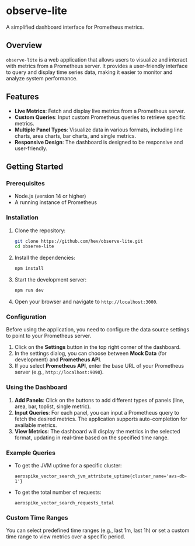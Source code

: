 # observe-lite

A simplified dashboard interface for Prometheus metrics.

## Overview

`observe-lite` is a web application that allows users to visualize and interact with metrics from a Prometheus server. It provides a user-friendly interface to query and display time series data, making it easier to monitor and analyze system performance.

## Features

- **Live Metrics**: Fetch and display live metrics from a Prometheus server.
- **Custom Queries**: Input custom Prometheus queries to retrieve specific metrics.
- **Multiple Panel Types**: Visualize data in various formats, including line charts, area charts, bar charts, and single metrics.
- **Responsive Design**: The dashboard is designed to be responsive and user-friendly.

## Getting Started

### Prerequisites

- Node.js (version 14 or higher)
- A running instance of Prometheus

### Installation

1. Clone the repository:

   ```bash
   git clone https://github.com/hev/observe-lite.git
   cd observe-lite
   ```

2. Install the dependencies:

   ```bash
   npm install
   ```

3. Start the development server:

   ```bash
   npm run dev
   ```

4. Open your browser and navigate to `http://localhost:3000`.

### Configuration

Before using the application, you need to configure the data source settings to point to your Prometheus server.

1. Click on the **Settings** button in the top right corner of the dashboard.
2. In the settings dialog, you can choose between **Mock Data** (for development) and **Prometheus API**.
3. If you select **Prometheus API**, enter the base URL of your Prometheus server (e.g., `http://localhost:9090`).

### Using the Dashboard

1. **Add Panels**: Click on the buttons to add different types of panels (line, area, bar, toplist, single metric).
2. **Input Queries**: For each panel, you can input a Prometheus query to fetch the desired metrics. The application supports auto-completion for available metrics.
3. **View Metrics**: The dashboard will display the metrics in the selected format, updating in real-time based on the specified time range.

### Example Queries

- To get the JVM uptime for a specific cluster:
  ```
  aerospike_vector_search_jvm_attribute_uptime{cluster_name='avs-db-1'}
  ```

- To get the total number of requests:
  ```
  aerospike_vector_search_requests_total
  ```

### Custom Time Ranges

You can select predefined time ranges (e.g., last 1m, last 1h) or set a custom time range to view metrics over a specific period.


